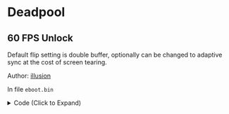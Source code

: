 # Deadpool

## 60 FPS Unlock

Default flip setting is double buffer, optionally can be changed to adaptive sync at the cost of screen tearing.

Author: [illusion](https://github.com/illusion0001)

In file `eboot.bin`

<details>
<summary>Code (Click to Expand)</summary>

```
# Fliprate
0x745AA1 00

# Screenflip type
# 01 Double buffer
# 02 Adaptive sync
# 03 triple buffering?
# default: 01
0x745FDE
```

</details>

